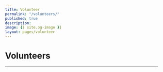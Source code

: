 ```yaml
---
title: Volunteer
permalink: "/volunteers/"
published: true
description:
image: {{ site.og-image }}
layout: pages/volunteer
---
```


# Volunteers

---